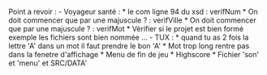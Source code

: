 Point a revoir : 
       - Voyageur santé : 
              * le com ligne 94 du xsd : verifNum
              * On doit commencer que par une majuscule ? : verifVille
              * On doit commencer que par une majuscule ? : verifMot
              * Vérifier si le projet est bien formé exemple les fichiers sont bien nommée ... 
       - TUX :
              * quand tu as 2 fois la lettre 'A' dans un mot il faut prendre le bon 'A'
              * Mot trop long rentre pas dans la fenetre d'affichage
              * Menu de fin de jeu
              * Highscore
              * Fichier 'son' et 'menu' et SRC/DATA'
